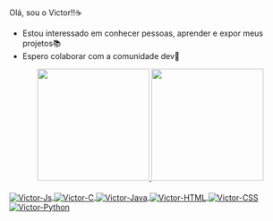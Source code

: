 Olá, sou o Victor!!☕
- Estou interessado em conhecer pessoas, aprender e expor meus projetos📚
- Espero colaborar com a comunidade dev🥰

<div align="center">
  <a href="https://github.com/VictorConrado">
  <img height="200em" src="https://github-readme-stats.vercel.app/api?username=VictorConrado&show_icons=true&theme=white&include_all_commits=true&count_private=true"/>
  <img height="200em" src="https://github-readme-stats.vercel.app/api/top-langs/?username=VictorConrado&layout=compact&langs_count=7&theme=white"/>
</div>
  
  <div style="display: inline_block"><br>
  <img align="center" alt="Victor-Js" src="https://img.shields.io/badge/JavaScript-F7DF1E?style=for-the-badge&logo=javascript&logoColor=black">
  <img align="center" alt="Victor-C" src="https://img.shields.io/badge/C-00599C?style=for-the-badge&logo=c&logoColor=white">
  <img align="center" alt="Victor-Java"  src="https://img.shields.io/badge/Java-ED8B00?style=for-the-badge&logo=java&logoColor=white">
  <img align="center" alt="Victor-HTML" src="https://img.shields.io/badge/HTML5-E34F26?style=for-the-badge&logo=html5&logoColor=white">
  <img align="center" alt="Victor-CSS"  src="https://img.shields.io/badge/CSS3-1572B6?style=for-the-badge&logo=css3&logoColor=white">
  <img align="center" alt="Victor-Python" src="https://img.shields.io/badge/Python-14354C?style=for-the-badge&logo=python&logoColor=white">
</div>
